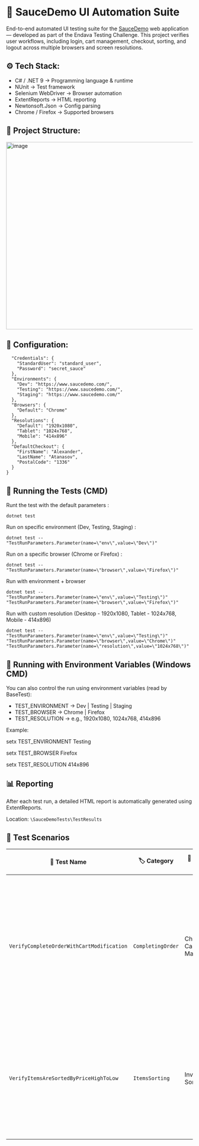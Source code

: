 # 🧪 SauceDemo UI Automation Suite
End-to-end automated UI testing suite for the [SauceDemo](https://www.saucedemo.com/)
 web application — developed as part of the Endava Testing Challenge.
This project verifies user workflows, including login, cart management, checkout, sorting, and logout across multiple browsers and screen resolutions.

## ⚙️ Tech Stack:

- C# / .NET 9 -> Programming language & runtime
- NUnit -> Test framework
- Selenium WebDriver -> Browser automation
- ExtentReports -> HTML reporting
- Newtonsoft.Json -> Config parsing
- Chrome / Firefox -> Supported browsers

## 📁 Project Structure:

<img width="848" height="505" alt="image" src="https://github.com/user-attachments/assets/5161dc23-c880-4b67-bca0-f7429e2804d1" />

## 🧩 Configuration:

```{
  "Credentials": {
    "StandardUser": "standard_user",
    "Password": "secret_sauce"
  },
  "Environments": {
    "Dev": "https://www.saucedemo.com/",
    "Testing": "https://www.saucedemo.com/",
    "Staging": "https://www.saucedemo.com/"
  },
  "Browsers": {
    "Default": "Chrome"
  },
  "Resolutions": {
    "Default": "1920x1080",
    "Tablet": "1024x768",
    "Mobile": "414x896"
  },
  "DefaultCheckout": {
    "FirstName": "Alexander",
    "LastName": "Atanasov",
    "PostalCode": "1336"
  }
}
```

## 🚀 Running the Tests (CMD)

Runt the test with the default parameters :

``dotnet test``

Run on specific environment (Dev, Testing, Staging) : 

```dotnet test -- "TestRunParameters.Parameter(name=\"env\",value=\"Dev\")"```

Run on a specific browser (Chrome or Firefox) :

```dotnet test -- "TestRunParameters.Parameter(name=\"browser\",value=\"Firefox\")"```

Run with environment + browser

```dotnet test -- "TestRunParameters.Parameter(name=\"env\",value=\"Testing\")" "TestRunParameters.Parameter(name=\"browser\",value=\"Firefox\")"```

Run with custom resolution (Desktop - 1920x1080, Tablet - 1024x768, Mobile - 414x896)

```dotnet test -- "TestRunParameters.Parameter(name=\"env\",value=\"Testing\")" "TestRunParameters.Parameter(name=\"browser\",value=\"Chrome\")" "TestRunParameters.Parameter(name=\"resolution\",value=\"1024x768\")"```

## 🧷 Running with Environment Variables (Windows CMD)

You can also control the run using environment variables (read by BaseTest):

- TEST_ENVIRONMENT → Dev | Testing | Staging
- TEST_BROWSER → Chrome | Firefox
- TEST_RESOLUTION → e.g., 1920x1080, 1024x768, 414x896

Example: 

setx TEST_ENVIRONMENT Testing

setx TEST_BROWSER Firefox

setx TEST_RESOLUTION 414x896


## 📊 Reporting

After each test run, a detailed HTML report is automatically generated using ExtentReports.

Location: ```\SauceDemoTests\TestResults```

## 🧠 Test Scenarios

| 🧪 **Test Name**                          | 🏷️ **Category**  | 🧩 **Module / Area**       | 🎯 **Purpose / Description**                                                                                                                                              | 🕒 **Priority** |
| ----------------------------------------- | ----------------- | -------------------------- | ------------------------------------------------------------------------------------------------------------------------------------------------------------------------- | --------------- |
| `VerifyCompleteOrderWithCartModification` | `CompletingOrder` | Checkout & Cart Management | Executes a complete purchase flow: logs in, adds and removes products, completes checkout, verifies successful order completion, and ensures the cart is empty afterward. | 🔴 High         |
| `VerifyItemsAreSortedByPriceHighToLow`    | `ItemsSorting`    | Inventory & Sorting        | Validates that the “Price (High → Low)” sorting option correctly orders all products by price in descending order on the inventory page.                                  | 🟢 Low          |






